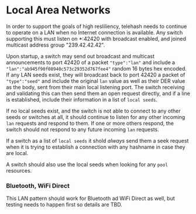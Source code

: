 # Local Area Networks

In order to support the goals of high resliliency, telehash needs to continue to operate on a LAN when no Internet connection is available.  Any switch supporting this must listen on *:42420 with broadcast enabled, and joined multicast address group "239.42.42.42".

Upon startup, a switch may send out broadcast and multicast announcements to port 42420 of a packet `"type":"lan"` and include a `"lan":"ab945f90f08940c573c29352d767fee4"` random 16 bytes hex encoded.  If any LAN seeds exist, they will broadcast back to port 42420 a packet of `"type":"seed"` and include the original `lan` value as well as their DER value as the body, sent from their main local listening port.  The switch receiving and validating this can then send them an open request directly, and if a line is established, include their information in a list of `local seeds`.

If no local seeds exist, and the switch is not able to connect to any other seeds or switches at all, it should continue to listen for any other incoming `lan` requests and respond to them.  If one or more others respond, the switch should not respond to any future incoming `lan` requests.

If a switch as a list of `local seeds` it shold *always* send them a seek request when it is trying to establish a connection with any hashname in case they are local.

A switch should also use the local seeds when looking for any `pool` resources.

### Bluetooth, WiFi Direct

This LAN pattern should work for Bluetooth ad WiFi Direct as well, but testing needs to happen first so details are TBD.